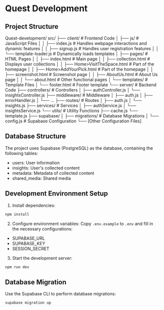# Quest Development

## Project Structure
Quest-development/
src/
├── client/                 # Frontend Code
│   ├── js/                # JavaScript Files
│   │   ├── index.js       # Handles webpage interactions and dynamic features
│   │   ├── signup.js      # Handles user registration features
│   │   └── template-loader.js # Dynamically loads templates
│   ├── pages/             # HTML Pages
│   │   ├── index.html     # Main page
│   │   ├── collection.html # Displays user collections
│   │   ├── Home>VisitTheSpace.html # Part of the homepage
│   │   ├── Home>AddYourPick.html # Part of the homepage
│   │   ├── screenshot.html # Screenshot page
│   │   ├── AboutUs.html   # About Us page
│   │   └── about.html     # Other functional pages
│   └── templates/         # Template Files
│       └── footer.html    # Footer template
└── server/                # Backend Code
    ├── controllers/       # Controllers
    │   ├── authController.js
    │   └── insightsController.js
    ├── middleware/        # Middleware
    │   ├── auth.js
    │   ├── errorHandler.js
    │   └── ...
    ├── routes/           # Routes
    │   ├── auth.js
    │   └── insights.js
    ├── services/         # Services
    │   ├── authService.js
    │   └── insightsService.js
    └── utils/            # Utility Functions
        ├── cache.js
        └── template.js
├── supabase/
│   ├── migrations/      # Database Migrations
│   └── config.js        # Supabase Configuration
└── [Other Configuration Files]

## Database Structure
The project uses Supabase (PostgreSQL) as the database, containing the following tables:
- users: User information
- insights: User's collected content
- metadata: Metadata of collected content
- shared_media: Shared media

## Development Environment Setup
1. Install dependencies:
```bash
npm install
```

2. Configure environment variables:
Copy `.env.example` to `.env` and fill in the necessary configurations:
- SUPABASE_URL
- SUPABASE_KEY
- SESSION_SECRET

3. Start the development server:
```bash
npm run dev
```

## Database Migration
Use the Supabase CLI to perform database migrations:
```bash
supabase migration up
```
